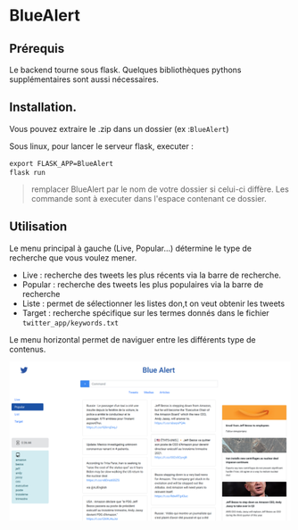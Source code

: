 
# BlueAlert

## Prérequis

Le backend tourne sous flask. Quelques bibliothèques pythons supplémentaires sont aussi nécessaires.

## Installation.

Vous pouvez extraire le .zip dans un dossier (ex :`BlueAlert`)

Sous linux, pour lancer le serveur flask, executer :
```
export FLASK_APP=BlueAlert
flask run
```
> remplacer BlueAlert par le nom de votre dossier si celui-ci diffère. Les commande sont à executer dans l'espace contenant ce dossier.



## Utilisation

Le menu principal à gauche (Live, Popular...) détermine le type de recherche que vous voulez mener.

- Live : recherche des tweets les plus récents via la barre de recherche.
- Popular : recherche des tweets les plus populaires via la barre de recherche
- Liste : permet de sélectionner les listes don,t on veut obtenir les tweets
- Target : recherche spécifique sur les termes donnés dans le fichier `twitter_app/keywords.txt`

Le menu horizontal permet de naviguer entre les différents type de contenus.

![alt text](bluealert.png "Title Text")



